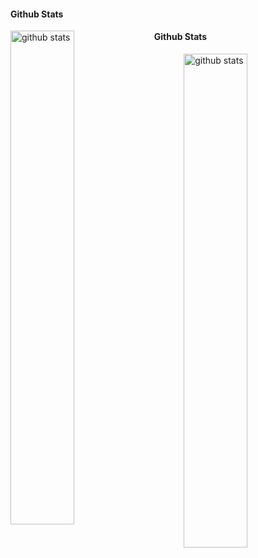 #### Github Stats
<img src="https://github-readme-stats.vercel.app/api?username=mushketov&show_icons=true&theme=gotham" alt="github stats" width="45%" align="left"/>

#### Github Stats
<img src="https://github-readme-stats.vercel.app/api?username=mushketov&show_icons=true&theme=gotham" alt="github stats" width="45%" align="right"/>
